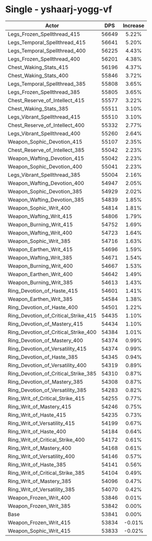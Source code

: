 # Single - yshaarj-yogg-vf
| Actor | DPS | Increase |
|---|:---:|:---:|
|Legs_Frozen_Spellthread_415|56649|5.22%|
|Legs_Temporal_Spellthread_415|56641|5.20%|
|Legs_Temporal_Spellthread_400|56225|4.43%|
|Legs_Frozen_Spellthread_400|56201|4.38%|
|Chest_Waking_Stats_415|56196|4.37%|
|Chest_Waking_Stats_400|55846|3.72%|
|Legs_Temporal_Spellthread_385|55808|3.65%|
|Legs_Frozen_Spellthread_385|55805|3.65%|
|Chest_Reserve_of_Intellect_415|55577|3.22%|
|Chest_Waking_Stats_385|55511|3.10%|
|Legs_Vibrant_Spellthread_415|55510|3.10%|
|Chest_Reserve_of_Intellect_400|55332|2.77%|
|Legs_Vibrant_Spellthread_400|55260|2.64%|
|Weapon_Sophic_Devotion_415|55107|2.35%|
|Chest_Reserve_of_Intellect_385|55042|2.23%|
|Weapon_Wafting_Devotion_415|55042|2.23%|
|Weapon_Sophic_Devotion_400|55041|2.23%|
|Legs_Vibrant_Spellthread_385|55004|2.16%|
|Weapon_Wafting_Devotion_400|54947|2.05%|
|Weapon_Sophic_Devotion_385|54929|2.02%|
|Weapon_Wafting_Devotion_385|54839|1.85%|
|Weapon_Sophic_Writ_400|54814|1.81%|
|Weapon_Wafting_Writ_415|54806|1.79%|
|Weapon_Burning_Writ_415|54752|1.69%|
|Weapon_Wafting_Writ_400|54723|1.64%|
|Weapon_Sophic_Writ_385|54716|1.63%|
|Weapon_Earthen_Writ_415|54696|1.59%|
|Weapon_Wafting_Writ_385|54671|1.54%|
|Weapon_Burning_Writ_400|54667|1.53%|
|Weapon_Earthen_Writ_400|54642|1.49%|
|Weapon_Burning_Writ_385|54613|1.43%|
|Ring_Devotion_of_Haste_415|54601|1.41%|
|Weapon_Earthen_Writ_385|54584|1.38%|
|Ring_Devotion_of_Haste_400|54501|1.22%|
|Ring_Devotion_of_Critical_Strike_415|54435|1.10%|
|Ring_Devotion_of_Mastery_415|54434|1.10%|
|Ring_Devotion_of_Critical_Strike_400|54384|1.01%|
|Ring_Devotion_of_Mastery_400|54374|0.99%|
|Ring_Devotion_of_Versatility_415|54374|0.99%|
|Ring_Devotion_of_Haste_385|54345|0.94%|
|Ring_Devotion_of_Versatility_400|54319|0.89%|
|Ring_Devotion_of_Critical_Strike_385|54310|0.87%|
|Ring_Devotion_of_Mastery_385|54308|0.87%|
|Ring_Devotion_of_Versatility_385|54283|0.82%|
|Ring_Writ_of_Critical_Strike_415|54255|0.77%|
|Ring_Writ_of_Mastery_415|54246|0.75%|
|Ring_Writ_of_Haste_415|54235|0.73%|
|Ring_Writ_of_Versatility_415|54199|0.67%|
|Ring_Writ_of_Haste_400|54184|0.64%|
|Ring_Writ_of_Critical_Strike_400|54172|0.61%|
|Ring_Writ_of_Mastery_400|54168|0.61%|
|Ring_Writ_of_Versatility_400|54146|0.57%|
|Ring_Writ_of_Haste_385|54141|0.56%|
|Ring_Writ_of_Critical_Strike_385|54104|0.49%|
|Ring_Writ_of_Mastery_385|54096|0.47%|
|Ring_Writ_of_Versatility_385|54070|0.42%|
|Weapon_Frozen_Writ_400|53846|0.01%|
|Weapon_Frozen_Writ_385|53842|0.00%|
|Base|53841|0.00%|
|Weapon_Frozen_Writ_415|53834|-0.01%|
|Weapon_Sophic_Writ_415|53833|-0.02%|
